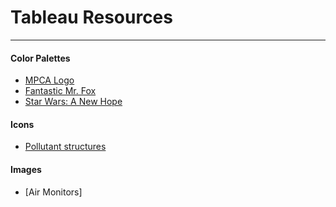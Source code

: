 # Tableau Resources
---

#### Color Palettes  
- [MPCA Logo](Colors/MPCA_logo)
- [Fantastic Mr. Fox](Colors/Fantastic_Fox)
- [Star Wars: A New Hope](Colors/A_New_Hope)


#### Icons
- [Pollutant structures](Icons/Buttons/Chemical-structures)


#### Images
- [Air Monitors]

